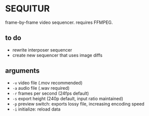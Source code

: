 # SEQUITUR
frame-by-frame video sequencer. requires FFMPEG.

## to do
- rewrite interposer sequencer
- create new sequencer that uses image diffs

## arguments
- `-v` video file (.mov recommended)
- `-a` audio file (.wav required)
- `-r` frames per second (24fps default)
- `-s` export height (240p default, input ratio maintained)
- `-p` preview switch: exports lossy file, increasing encoding speed
- `-i` initialize: reload data